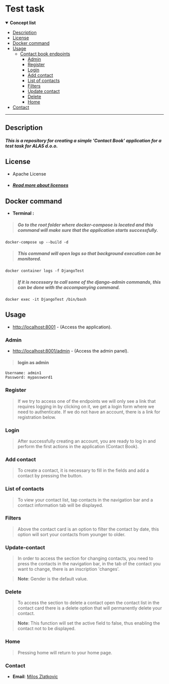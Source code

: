 # Test task
<details open>

**<summary> Concept list </summary>**

- [Description](#Description) 
- [License](#License)
- [Docker command](#Docker-command)
- [Usage ](#Usage )
  - [Contact book endpoints](#Contact-book)    
    - [Admin](#Admin)
    - [Register](#Register)
    - [Login](#Login)
    - [Add contact](#Add-contact)
    - [List of contacts](#List-of-contacts)
    - [Filters](#Filters)
    - [Update contact](#Update-contact)
    - [Delete](#Delete)
    - [Home](#Home)
- [Contact](#Contact)

</details>

___

## Description
##### This is a repository for creating a simple 'Contact Book' application for a test task for ALAS d.o.o.


## License
- Apache License 
- ##### [Read more about licenses](https://github.com/mifa43/test-repetition/blob/main/LICENSE)


## Docker command
- **Terminal :**
> ##### Go to the root folder where docker-compose is located and this command will make sure that the application starts successfully.

    docker-compose up --build -d

> ##### This command will open logs so that background execution can be monitored.

    docker container logs -f DjangoTest

> ##### If it is necessary to call some of the django-admin commands, this can be done with the accompanying command.

    docker exec -it DjangoTest /bin/bash

## Usage

- <http://localhost:8001> - (Access the application).

### Admin

- <http://localhost:8001/admin> - (Access the admin panel).

> #### login as admin

    Username: admin1
    Password: mypassword1

### Register

> If we try to access one of the endpoints we will only see a link that requires logging in by clicking on it, we get a login form where we need to authenticate. If we do not have an account, there is a link for registration below.

### Login

> After successfully creating an account, you are ready to log in and perform the first actions in the application (Contact Book).

### Add contact

> To create a contact, it is necessary to fill in the fields and add a contact by pressing the button.

### List of contacts

> To view your contact list, tap contacts in the navigation bar and a contact information tab will be displayed.

### Filters

> Above the contact card is an option to filter the contact by date, this option will sort your contacts from younger to older.

### Update-contact

> In order to access the section for changing contacts, you need to press the contacts in the navigation bar, in the tab of the contact you want to change, there is an inscription 'changes'.

> **Note**: Gender is the default value.

### Delete

> To access the section to delete a contact open the contact list in the contact card there is a delete option that will permanently delete your contact.

> **Note**: This function will set the active field to false, thus enabling the contact not to be displayed.

### Home

> Pressing home will return to your home page.

### Contact

- **Email**: [Milos Zlatkovic](mailto:milos.zlatkovic.it@gmail.com?subject=[GitHub]%20Source%20Han%20Sans)